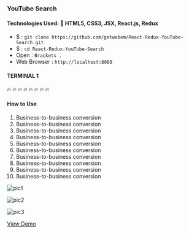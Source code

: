 ###  YouTube Search
#### Technologies Used:   :rocket:  HTML5, CSS3, JSX, React.js, Redux

 - $ : `git clone https://github.com/getwebem/React-Redux-YouTube-Search.git`
 - $ : `cd React-Redux-YouTube-Search`
 - Open : `Brackets .`
 - Web Browser : `http://localhost:8080`

#### TERMINAL 1

:fire: :fire: :fire: :fire: :fire: :fire: :fire: :fire:
#### How to Use
1. Business-to-business conversion
2. Business-to-business conversion
3. Business-to-business conversion
4. Business-to-business conversion
5. Business-to-business conversion
6. Business-to-business conversion
7.  Business-to-business conversion
8. Business-to-business conversion
9. Business-to-business conversion
10. Business-to-business conversion


![pic1]()

![pic2]()

![pic3]()

[View Demo]()  
